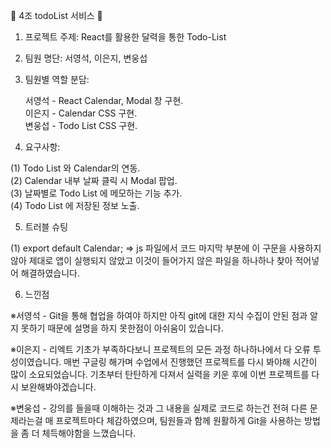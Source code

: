 🎡 4조 todoList 서비스 🎡


1. 프로젝트 주제: React를 활용한 달력을 통한 Todo-List

2. 팀원 명단: 서영석, 이은지, 변웅섭

3. 팀원별 역할 분담:
      
      서영석 - React  Calendar, Modal 창 구현.<br>
      이은지 - Calendar CSS 구현.<br>
      변웅섭 - Todo List CSS 구현.

4. 요구사항:
	
  (1) Todo List 와 Calendar의 연동.<br>
  (2) Calendar 내부 날짜 클릭 시 Modal 팝업.<br>
  (3) 날짜별로 Todo List 에 메모하는 기능 추가.<br>
  (4) Todo List 에 저장된 정보 노출.

5. 트러블 슈팅
	
  (1) export default Calendar;
  =>	js 파일에서 코드 마지막 부분에 이 구문을 사용하지 않아 제대로 앱이 실행되지 않았고
  	이것이 들어가지 않은 파일을 하나하나 찾아 적어넣어 해결하였습니다.
	

6. 느낀점
	
  ※서영석 - Git을 통해 협업을 하여야 하지만 아직 git에 대한 지식 수집이 안된 점과 알지 못하기 때문에 
  설명을 하지 못한점이 아쉬움이 있습니다.
  
  ※이은지 - 리엑트 기초가 부족하다보니 프로젝트의 모든 과정 하나하나에서 다 오류 투성이였습니다.
  매번 구글링 해가며 수업에서 진행했던 프로젝트를 다시 봐야해 시간이 많이 소요되었습니다.
  기초부터 탄탄하게 다져서 실력을 키운 후에 이번 프로젝트를 다시 보완해봐야겠습니다.
  
  ※변웅섭 - 강의를 들을때 이해하는 것과 그 내용을 실제로 코드로 하는건 전혀 다른 문제라는걸
  매 프로젝트마다 체감하였으며, 팀원들과 함께 원활하게 Git을 사용하는 방법을
  좀 더 체득해야함을 느꼈습니다.

